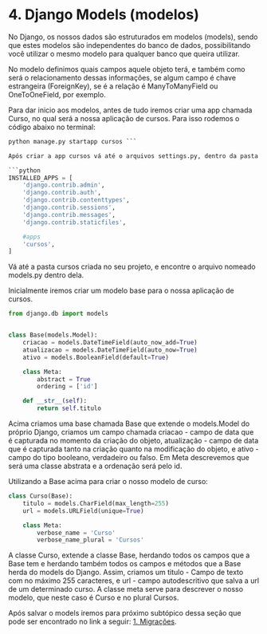 # 4. Django Models (modelos)

No Django, os nossos dados são estruturados em modelos (models), sendo que estes modelos são independentes do banco de dados, possibilitando você utilizar o mesmo modelo para qualquer banco que queira utilizar.

No modelo definimos quais campos aquele objeto terá, e também como será o relacionamento dessas informações, se algum campo é chave estrangeira (ForeignKey), se é a relação é ManyToManyField ou OneToOneField, por exemplo.

Para dar inicio aos modelos, antes de tudo iremos criar uma app chamada Curso, no qual será a nossa aplicação de cursos. Para isso rodemos o código abaixo no terminal:

```python
python manage.py startapp cursos ```

Após criar a app cursos vá até o arquivos settings.py, dentro da pasta do seu projeto, e em INSTALED_APPS adicione cursos:

```python
INSTALLED_APPS = [
    'django.contrib.admin',
    'django.contrib.auth',
    'django.contrib.contenttypes',
    'django.contrib.sessions',
    'django.contrib.messages',
    'django.contrib.staticfiles',

    #apps
    'cursos',
]
``` 


Vá até a pasta cursos criada no seu projeto, e encontre o arquivo nomeado models.py dentro dela.

Inicialmente iremos criar um modelo base para o nossa aplicação de cursos.

```python   
from django.db import models


class Base(models.Model):
    criacao = models.DateTimeField(auto_now_add=True)
    atualizacao = models.DateTimeField(auto_now=True)
    ativo = models.BooleanField(default=True)

    class Meta:
        abstract = True
        ordering = ['id']

    def __str__(self):
        return self.titulo
```
Acima criamos uma base chamada Base que extende o models.Model do próprio Django, criamos um campo chamada criacao -  campo de data que é capturada no momento da criação do objeto, atualização - campo de data que é capturada tanto na criação quanto na modificação do objeto, e ativo - campo do tipo booleano, verdadeiro ou falso.
Em Meta descrevemos que será uma classe abstrata e a ordenação será pelo id.

Utilizando a Base acima para criar o nosso modelo de curso:
```python
class Curso(Base):
    titulo = models.CharField(max_length=255)
    url = models.URLField(unique=True)

    class Meta:
        verbose_name = 'Curso'
        verbose_name_plural = 'Cursos'
```
A classe Curso, extende a classe Base, herdando todos os campos  que a Base tem e herdando também todos os campos e métodos que a Base herda do models do Django. Assim, criamos um titulo - Campo de texto com no máximo 255 caracteres, e url - campo autodescritivo que salva a url de um determinado curso. A classe meta serve para descrever o nosso modelo, que neste caso é Curso e no plural Cursos.


Após salvar o models iremos para próximo subtópico dessa seção que pode ser encontrado no link a seguir: [1. Migrações](https://github.com/nunescarol/es3/tree/main/2.%20django/4.%20Django%20Models%20(modelos)/1.%20Migrações).